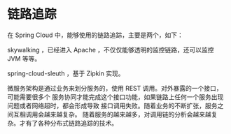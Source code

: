 # 链路追踪

在 Spring Cloud 中，能够使用的链路追踪，主要是两个，如下：

skywalking ，已经进入 Apache ，不仅仅能够透明的监控链路，还可以监控 JVM 等等。

spring-cloud-sleuth ，基于 Zipkin 实现。

微服务架构是通过业务来划分服务的，使用 REST 调用。对外暴露的一个接口，可能需要很多个
服务协同才能完成这个接口功能，如果链路上任何一个服务出现问题或者网络超时，都会形成导致
接口调用失败。随着业务的不断扩张，服务之间互相调用会越来越复杂。
随着服务的越来越多，对调用链的分析会越来越复杂。才有了各种分布式链路追踪的技术。

